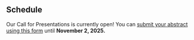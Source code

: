 

## Schedule


Our Call for Presentations is currently open! You can [submit your abstract using this form](https://forms.gle/5xuXDLYgYzrCYkWb9) until **November 2, 2025.**


<!--

| Time | Topic and Speaker |
| ----- | ---- |
| 8:30-9:00 | Check-In, Networking with coffee and pastries |
| 9:00-9:30 | [What is CHAOSS and an Overview of GrimoireLab 2.0 - Daniel Izquierdo](https://github.com/chaoss/website/blob/main/CHAOSScon/2025Europe/slides/CHAOSScon%20EU%202025%20Keynote.pdf)|
| 9:30-9:50 | [Introducing The CHAOSS Education Project - Dawn Foster, Peculiar C. Umeh](https://github.com/chaoss/website/blob/main/CHAOSScon/2025Europe/slides/Introducing%20the%20CHAOSS%20Education%20.pdf) |
| 9:50-10:10 | [Blueprint for Success: How Local Chapters Empower Global Communities - Ruth Ikegah, Tosan Okome](https://github.com/chaoss/website/blob/main/CHAOSScon/2025Europe/slides/Blueprint%20for%20Success_%20How%20Local%20Chapters%20Empower%20Global%20Communities.pdf) |
| 10:10-10:30| [Toolkit for Measuring the Impacts of Public Funding for FOSS - Paul Sharratt, Cailean Osborne](https://github.com/chaoss/website/blob/main/CHAOSScon/2025Europe/slides/20250130-CHAOSSCon-Toolkit.pdf) |
| 10:30-10:50 | [Who does the dev? or: How we failed to make a taxonomy of open source contribution - Katie McLaughlin](https://github.com/chaoss/website/blob/main/CHAOSScon/2025Europe/slides/glasnt%20-%20talks%20-%20who%20does%20the%20dev.pdf) |
| 10:50-11:00 | Break |
| 11:00-11:20 | [CORSA: Supporting open source research software projects via foundations and metrics - Daniel S. Katz](https://github.com/chaoss/website/blob/main/CHAOSScon/2025Europe/slides/CORSA%20-%20CHAOSSCon-EU.pdf) | 
| 11:20-11:40 | [Analyzing Risk from an OSS Project Health Perspective: Tools, Traces, and Threats - Georg Link](https://github.com/chaoss/website/blob/main/CHAOSScon/2025Europe/slides/Link%20-%20CHAOSScon%20EU%2025%20-%20Analyzing%20Risk%20from%20an%20OSS%20Project%20Health%20Perspective_%20Tools%2C%20Traces%2C%20and%20Threats.pdf) |
| 11:40-12:00 | [OpenChain Capability Model - Moving Beyond Compliance - Stephen Pollard](https://github.com/chaoss/website/blob/main/CHAOSScon/2025Europe/slides/Orcro%20%40%20CHAOSSCON%20-%20OpenChain%20Capability%20Model%20-%2030th%20Jan%202025.pdf.pdf) |
| 12:00-1:30 | Group Picture, then Lunch (on your own) |
| 1:30-3:00 | Afternoon Breakout Sessions - 3 options! (CHAOSS Software Workshop, Unconference, Academic OSS sponsored by CURIOSS) |
| 3:00-3:15 | Break |
| 3:15-3:50 | Keynote: Evaluating ways of assessing community health of open infrastructure - Katherine Skinner  |
| 3:50-5:00 | Afternoon Breakout Sessions - 3 options! (CHAOSS Software Workshop, Unconference, Academic OSS sponsored by CURIOSS) |
| 5:00-7:00 | Social Activity - Rooftop Bar (The 8) at the Bedford Hotel & Congress Centre|

-->
